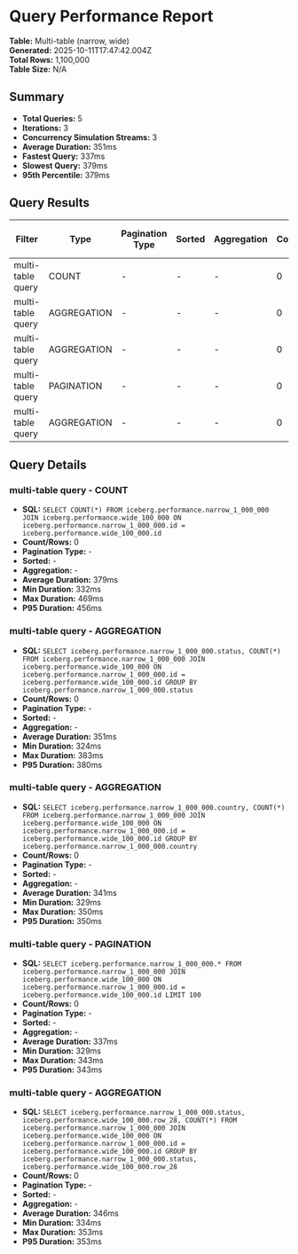 # Query Performance Report

**Table:** Multi-table (narrow, wide)  
**Generated:** 2025-10-11T17:47:42.004Z  
**Total Rows:** 1,100,000  
**Table Size:** N/A

## Summary

- **Total Queries:** 5
- **Iterations:** 3
- **Concurrency Simulation Streams:** 3
- **Average Duration:** 351ms
- **Fastest Query:** 337ms
- **Slowest Query:** 379ms
- **95th Percentile:** 379ms

## Query Results

| Filter | Type | Pagination Type | Sorted | Aggregation | Count/Rows | Avg Duration (ms) | Min Duration (ms) | Max Duration (ms) | P95 Duration (ms) |
|--------|------|-----------------|--------|-------------|------------|-------------------|-------------------|-------------------|-------------------|
| multi-table query | COUNT | - | - | - | 0 | 379 | 332 | 469 | 456 |
| multi-table query | AGGREGATION | - | - | - | 0 | 351 | 324 | 383 | 380 |
| multi-table query | AGGREGATION | - | - | - | 0 | 341 | 329 | 350 | 350 |
| multi-table query | PAGINATION | - | - | - | 0 | 337 | 329 | 343 | 343 |
| multi-table query | AGGREGATION | - | - | - | 0 | 346 | 334 | 353 | 353 |

## Query Details

### multi-table query - COUNT
- **SQL:** `SELECT COUNT(*) FROM iceberg.performance.narrow_1_000_000 JOIN iceberg.performance.wide_100_000 ON iceberg.performance.narrow_1_000_000.id = iceberg.performance.wide_100_000.id`
- **Count/Rows:** 0
- **Pagination Type:** -
- **Sorted:** -
- **Aggregation:** -
- **Average Duration:** 379ms
- **Min Duration:** 332ms
- **Max Duration:** 469ms
- **P95 Duration:** 456ms

### multi-table query - AGGREGATION
- **SQL:** `SELECT iceberg.performance.narrow_1_000_000.status, COUNT(*) FROM iceberg.performance.narrow_1_000_000 JOIN iceberg.performance.wide_100_000 ON iceberg.performance.narrow_1_000_000.id = iceberg.performance.wide_100_000.id GROUP BY iceberg.performance.narrow_1_000_000.status`
- **Count/Rows:** 0
- **Pagination Type:** -
- **Sorted:** -
- **Aggregation:** -
- **Average Duration:** 351ms
- **Min Duration:** 324ms
- **Max Duration:** 383ms
- **P95 Duration:** 380ms

### multi-table query - AGGREGATION
- **SQL:** `SELECT iceberg.performance.narrow_1_000_000.country, COUNT(*) FROM iceberg.performance.narrow_1_000_000 JOIN iceberg.performance.wide_100_000 ON iceberg.performance.narrow_1_000_000.id = iceberg.performance.wide_100_000.id GROUP BY iceberg.performance.narrow_1_000_000.country`
- **Count/Rows:** 0
- **Pagination Type:** -
- **Sorted:** -
- **Aggregation:** -
- **Average Duration:** 341ms
- **Min Duration:** 329ms
- **Max Duration:** 350ms
- **P95 Duration:** 350ms

### multi-table query - PAGINATION
- **SQL:** `SELECT iceberg.performance.narrow_1_000_000.* FROM iceberg.performance.narrow_1_000_000 JOIN iceberg.performance.wide_100_000 ON iceberg.performance.narrow_1_000_000.id = iceberg.performance.wide_100_000.id LIMIT 100`
- **Count/Rows:** 0
- **Pagination Type:** -
- **Sorted:** -
- **Aggregation:** -
- **Average Duration:** 337ms
- **Min Duration:** 329ms
- **Max Duration:** 343ms
- **P95 Duration:** 343ms

### multi-table query - AGGREGATION
- **SQL:** `SELECT iceberg.performance.narrow_1_000_000.status, iceberg.performance.wide_100_000.row_28, COUNT(*) FROM iceberg.performance.narrow_1_000_000 JOIN iceberg.performance.wide_100_000 ON iceberg.performance.narrow_1_000_000.id = iceberg.performance.wide_100_000.id GROUP BY iceberg.performance.narrow_1_000_000.status, iceberg.performance.wide_100_000.row_28`
- **Count/Rows:** 0
- **Pagination Type:** -
- **Sorted:** -
- **Aggregation:** -
- **Average Duration:** 346ms
- **Min Duration:** 334ms
- **Max Duration:** 353ms
- **P95 Duration:** 353ms

